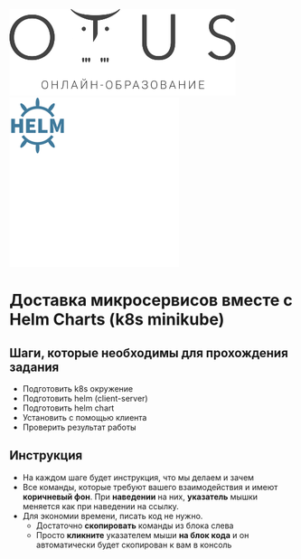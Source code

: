 ![Otus Logo](./assets/logo.png)![Helm Logo](./assets/helm.png)     

# Доставка микросервисов вместе с Helm Charts (k8s minikube)   

## Шаги, которые необходимы для прохождения задания

- Подготовить k8s окружение
- Подготовить helm (client-server)
- Подготовить helm chart
- Установить с помощью клиента
- Проверить результат работы

## Инструкция

- На каждом шаге будет инструкция, что мы делаем и зачем
- Все команды, которые требуют вашего взаимодействия и имеют **коричневый фон**. При **наведении** на них, **указатель** мышки меняется как при наведении на ссылку.
- Для экономии времени, писать код не нужно. 
  - Достаточно **скопировать** команды из блока слева
  - Просто **кликните** указателем мыши **на блок кода** и он автоматически будет скопирован к вам в консоль